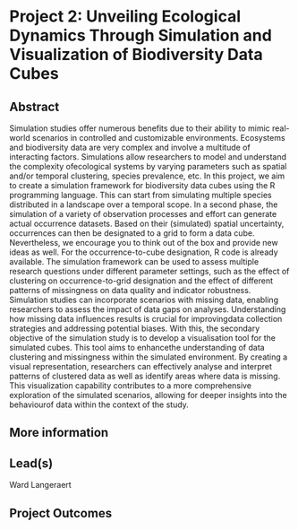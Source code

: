 # Project 2: Unveiling Ecological Dynamics Through Simulation and Visualization of Biodiversity Data Cubes

## Abstract

Simulation studies offer numerous benefits due to their ability to mimic real-world scenarios in controlled and customizable environments. Ecosystems and biodiversity data are very complex and involve a multitude of interacting factors. Simulations allow researchers to model and understand the complexity ofecological systems by varying parameters such as spatial and/or temporal clustering, species prevalence, etc. In this project, we aim to create a simulation framework for biodiversity data cubes using the R programming language. This can start from simulating multiple species distributed in a landscape over a temporal scope. In a second phase, the simulation of a variety of observation processes and effort can generate actual occurrence datasets. Based on their (simulated) spatial uncertainty, occurrences can then be designated to a grid to form a data cube. Nevertheless, we encourage you to think out of the box and provide new ideas as well. For the occurrence-to-cube designation, R code is already available. The simulation framework can be used to assess multiple research questions under different parameter settings, such as the effect of clustering on occurrence-to-grid designation and the effect of different patterns of missingness on data quality and indicator robustness. Simulation studies can incorporate scenarios with missing data, enabling researchers to assess the impact of data gaps on analyses. Understanding how missing data influences results is crucial for improvingdata collection strategies and addressing potential biases. With this, the secondary objective of the simulation study is to develop a visualisation tool for the simulated cubes. This tool aims to enhancethe understanding of data clustering and missingness within the simulated environment. By creating a visual representation, researchers can effectively analyse and interpret patterns of clustered data as well as identify areas where data is missing. This visualization capability contributes to a more comprehensive exploration of the simulated scenarios, allowing for deeper insights into the behaviourof data within the context of the study.

## More information


## Lead(s)

Ward Langeraert

## Project Outcomes
